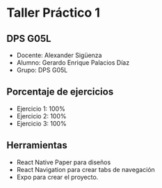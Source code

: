 # Taller Práctico 1
## DPS G05L
 - Docente: Alexander Sigüenza
 - Alumno: Gerardo Enrique Palacios Díaz
 - Grupo: DPS G05L

## Porcentaje de ejercicios
 - Ejercicio 1: 100%
 - Ejercicio 2: 100%
 - Ejercicio 3: 100%

## Herramientas

 - React Native Paper para diseños
 - React Navigation para crear tabs de navegación
 - Expo para crear el proyecto.